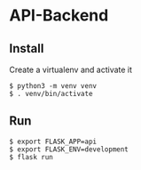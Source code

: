 API-Backend
======

Install
-------

Create a virtualenv and activate it

    $ python3 -m venv venv
    $ . venv/bin/activate

Run
---

    $ export FLASK_APP=api
    $ export FLASK_ENV=development
    $ flask run